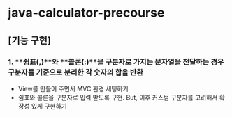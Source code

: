 # java-calculator-precourse

## [기능 구현]

### 1. **쉼표(,)**와 **콜론(:)**을 구분자로 가지는 문자열을 전달하는 경우 구분자를 기준으로 분리한 각 숫자의 합을 반환
- View를 만들어 주면서 MVC 환경 세팅하기
- 쉼표와 콜론을 구분자로 입력 받도록 구현. But, 이후 커스텀 구분자를 고려해서 확장성 있게 구현하기